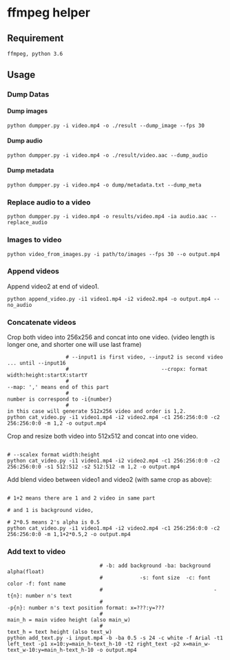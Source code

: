 # ffmpeg helper

## Requirement
```
ffmpeg, python 3.6
```
## Usage
### Dump Datas
#### Dump images
```
python dumpper.py -i video.mp4 -o ./result --dump_image --fps 30
```
#### Dump audio
```
python dumpper.py -i video.mp4 -o ./result/video.aac --dump_audio
```
#### Dump metadata
```
python dumpper.py -i video.mp4 -o dump/metadata.txt --dump_meta
```
### Replace audio to a video
```
python dumpper.py -i video.mp4 -o results/video.mp4 -ia audio.aac --replace_audio
```

### Images to video
```
python video_from_images.py -i path/to/images --fps 30 --o output.mp4
```

### Append videos
Append video2 at end of video1.
```
python append_video.py -i1 video1.mp4 -i2 video2.mp4 -o output.mp4 --no_audio
```

### Concatenate videos
Crop both video into 256x256 and concat into one video. (video length is longer one, and shorter one will use last frame)
```
                   # --input1 is first video, --input2 is second video ... until --input16
                   #                              --cropx: format width:height:startX:startY
                   #                                                              --map: ',' means end of this part
                   #                                                                  number is correspond to -i{number}
                   #                                                                  in this case will generate 512x256 video and order is 1,2.
python cat_video.py -i1 video1.mp4 -i2 video2.mp4 -c1 256:256:0:0 -c2 256:256:0:0 -m 1,2 -o output.mp4
```
Crop and resize both video into 512x512 and concat into one video.
```
                                                                                # --scalex format width:height
python cat_video.py -i1 video1.mp4 -i2 video2.mp4 -c1 256:256:0:0 -c2 256:256:0:0 -s1 512:512 -s2 512:512 -m 1,2 -o output.mp4
```
Add blend video between video1 and video2 (with same crop as above):
```
                                                                                 # 1+2 means there are 1 and 2 video in same part
                                                                                 # and 1 is background video,
                                                                                 # 2*0.5 means 2's alpha is 0.5
python cat_video.py -i1 video1.mp4 -i2 video2.mp4 -c1 256:256:0:0 -c2 256:256:0:0 -m 1,1+2*0.5,2 -o output.mp4
```

### Add text to video
```
                              # -b: add background -ba: background alpha(float)
                              #            -s: font size  -c: font color -f: font name
                              #                                    -t{n}: number n's text
                              #                                                  -p{n}: number n's text position format: x=???:y=???
                              #                                                         main_h = main video height (also main_w)
                              #                                                         text_h = text height (also text_w)
python add_text.py -i input.mp4 -b -ba 0.5 -s 24 -c white -f Arial -t1 left_text -p1 x=10:y=main_h-text_h-10 -t2 right_text -p2 x=main_w-text_w-10:y=main_h-text_h-10 -o output.mp4
```
